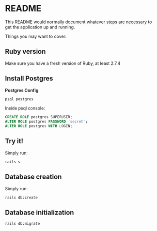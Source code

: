 # README

This README would normally document whatever steps are necessary to get the
application up and running.

Things you may want to cover:

## Ruby version

Make sure you have a fresh version of Ruby, at least 2.7.4

## Install Postgres

**Postgres Config**

```bash
psql postgres
```

Inside psql console:

```sql
CREATE ROLE postgres SUPERUSER;
ALTER ROLE postgres PASSWORD 'secret';
ALTER ROLE postgres WITH LOGIN;
```

## Try it!

Simply run:

```bash
rails s
```

## Database creation

Simply run:

```bash
rails db:create
```

## Database initialization

```bash
rails db:migrate
```
